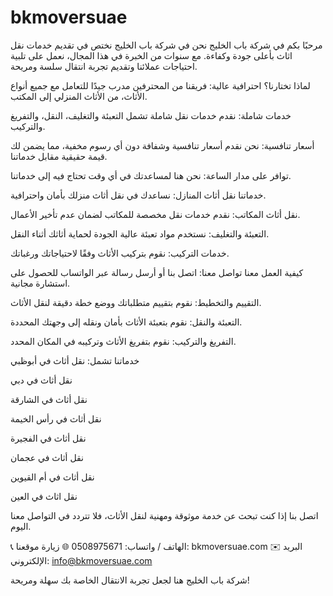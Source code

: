# bkmoversuae
مرحبًا بكم في شركة باب الخليج
نحن في شركة باب الخليج نختص في تقديم خدمات نقل اثاث بأعلى جودة وكفاءة. مع سنوات من الخبرة في هذا المجال، نعمل على تلبية احتياجات عملائنا وتقديم تجربة انتقال سلسة ومريحة.

لماذا تختارنا؟
احترافية عالية: فريقنا من المحترفين مدرب جيدًا للتعامل مع جميع أنواع الأثاث، من الأثاث المنزلي إلى المكتب.

خدمات شاملة: نقدم خدمات نقل شاملة تشمل التعبئة والتغليف، النقل، والتفريغ والتركيب.

أسعار تنافسية: نحن نقدم أسعار تنافسية وشفافة دون أي رسوم مخفية، مما يضمن لك قيمة حقيقية مقابل خدماتنا.

توافر على مدار الساعة: نحن هنا لمساعدتك في أي وقت تحتاج فيه إلى خدماتنا.

خدماتنا
نقل أثاث المنازل: نساعدك في نقل أثاث منزلك بأمان واحترافية.

نقل أثاث المكاتب: نقدم خدمات نقل مخصصة للمكاتب لضمان عدم تأخير الأعمال.

التعبئة والتغليف: نستخدم مواد تعبئة عالية الجودة لحماية أثاثك أثناء النقل.

خدمات التركيب: نقوم بتركيب الأثاث وفقًا لاحتياجاتك ورغباتك.

كيفية العمل معنا
تواصل معنا: اتصل بنا أو أرسل رسالة عبر الواتساب للحصول على استشارة مجانية.

التقييم والتخطيط: نقوم بتقييم متطلباتك ووضع خطة دقيقة لنقل الأثاث.

التعبئة والنقل: نقوم بتعبئة الأثاث بأمان ونقله إلى وجهتك المحددة.

التفريغ والتركيب: نقوم بتفريغ الأثاث وتركيبه في المكان المحدد.

خدماتنا تشمل:
نقل أثاث في أبوظبي

نقل أثاث في دبي

نقل أثاث في الشارقة

نقل أثاث في رأس الخيمة

نقل أثاث في الفجيرة

نقل أثاث في عجمان

نقل أثاث في أم القيوين

نقل اثاث في العين

اتصل بنا
إذا كنت تبحث عن خدمة موثوقة ومهنية لنقل الأثاث، فلا تتردد في التواصل معنا اليوم.

📞 الهاتف / واتساب: 0508975671
🌐 زيارة موقعنا: bkmoversuae.com
✉️ البريد الإلكتروني: info@bkmoversuae.com

شركة باب الخليج هنا لجعل تجربة الانتقال الخاصة بك سهلة ومريحة!


